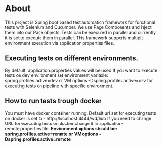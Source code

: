 # About
This project is Spring boot based test automation framework for functional tests with Selenium and Cucumber.
We use Page Components and inject them into our Page objects. Tests can be executed in parallel and currently it is set to execute them in parallel.
This framework supports multiple environment execution via application properties files. 

## Executing tests on different environments.
By default, application.properties values will be used
If you want to execute tests on dev environment set environment variable: spring.profiles.active=dev or VM options -Dspring.profiles.active=dev
for executing tests on pipeline with specific environment.

## How to run tests trough docker
You must have docker container running. Default url set for executing tests on docker is set to - http://localhost:4444/wd/hub
If you need to change URL for executing tests on docker change it in application-remote.properties file.
**Environment options should be: spring.profiles.active=remote or VM options -Dspring.profiles.active=remote**